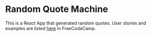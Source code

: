 # Random Quote Machine
This is a React App that generated random quotes. User stories and examples are listed [here](https://www.freecodecamp.org/learn/front-end-development-libraries/front-end-development-libraries-projects/build-a-random-quote-machine) in FreeCodeCamp.